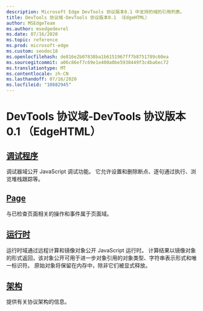 ```yaml
---
description: Microsoft Edge DevTools 协议版本0.1 中支持的域的引用列表。
title: DevTools 协议域-DevTools 协议版本0.1 （EdgeHTML）
author: MSEdgeTeam
ms.author: msedgedevrel
ms.date: 07/16/2020
ms.topic: reference
ms.prod: microsoft-edge
ms.custom: seodec18
ms.openlocfilehash: de816e2b07838ba1b6151967ff7b8751789c60ea
ms.sourcegitcommit: a06c86ef7c69e1e400a0be5938449f3c4ba6ec72
ms.translationtype: MT
ms.contentlocale: zh-CN
ms.lasthandoff: 07/16/2020
ms.locfileid: "10882945"
---
```

# DevTools 协议域-DevTools 协议版本0.1 （EdgeHTML）  

## [调试程序](debugger.md)  

调试器域公开 JavaScript 调试功能。 它允许设置和删除断点、逐句通过执行、浏览堆栈跟踪等。
## [Page](page.md)
与已检查页面相关的操作和事件属于页面域。
## [运行时](runtime.md)
运行时域通过远程计算和镜像对象公开 JavaScript 运行时。 计算结果以镜像对象的形式返回，该对象公开可用于进一步对象引用的对象类型、字符串表示形式和唯一标识符。 原始对象将保留在内存中，除非它们被显式释放。
## [架构](schema.md)
提供有关协议架构的信息。